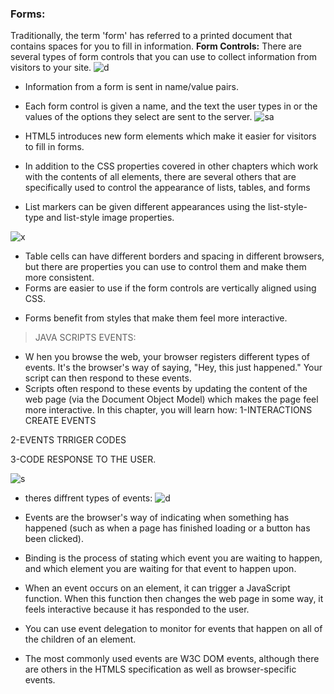 ### Forms:
Traditionally, the term 'form' has referred 
to a printed document that contains 
spaces for you to fill in information.
 **Form Controls:**
 There are several types of form controls that 
you can use to collect information from visitors 
to your site.
![d](https://cdn.educba.com/academy/wp-content/uploads/2019/07/HTML-Form-Controls.png)

* Information from a form is sent in name/value pairs.
* Each form control is given a name, and the text the 
user types in or the values of the options they select 
are sent to the server.
![sa](https://slideplayer.com/slide/9288191/28/images/7/%3Cform%3E+attributes.jpg)
*  HTML5 introduces new form elements which make it 
easier for visitors to fill in forms.

*  In addition to the CSS properties covered in other 
chapters which work with the contents of all elements, 
there are several others that are specifically used to 
control the appearance of lists, tables, and forms
*  List markers can be given different appearances 
using the list-style-type and list-style image 
properties.

![x](https://www.w3.org/wiki/images/5/5e/Referenc.gif)

*  Table cells can have different borders and spacing in 
different browsers, but there are properties you can 
use to control them and make them more consistent.
*  Forms are easier to use if the form controls are 
vertically aligned using CSS.
-  Forms benefit from styles that make them feel more 
interactive.

> JAVA SCRIPTS EVENTS:

* W hen you browse the web, your browser registers different 
types of events. It's the browser's way of saying, "Hey, this 
just happened." Your script can then respond to these events. 
* Scripts often respond to these events by updating the content of the web page (via the 
Document Object Model) which makes the page feel more interactive. In this chapter, you 
will learn how: 
1-INTERACTIONS CREATE EVENTS

2-EVENTS TRRIGER CODES

3-CODE RESPONSE TO THE USER.

![s](https://data-flair.training/blogs/wp-content/uploads/sites/2/2019/07/Ways-of-Using-JavaScript-Events-1200x720.png)

* theres diffrent types of events:
![d](https://data-flair.training/blogs/wp-content/uploads/sites/2/2019/07/JavaScript-Event-Types.jpg)

* Events are the browser's way of indicating when 
something has happened (such as when a page has 
finished loading or a button has been clicked).
* Binding is the process of stating which event you are 
waiting to happen, and which element you are waiting 
for that event to happen upon. 

* When an event occurs on an element, it can trigger a 
JavaScript function. When this function then changes 
the web page in some way, it feels interactive because 
it has responded to the user. 
* You can use event delegation to monitor for events 
that happen on all of the children of an element.
* The most commonly used events are W3C DOM 
events, although there are others in the HTMLS 
specification as well as browser-specific events. 
